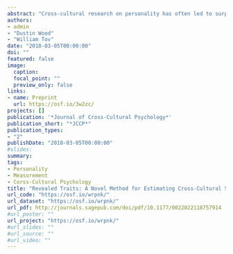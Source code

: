 ```yaml
---
abstract: "Cross-cultural research on personality has often led to surprising and counter-theoretical findings, which have led to concerns over the validity of country-level estimates of personality (e.g., Heine, Buchtel, & Norenzayan, 2008). The present study explores how cross-cultural differences can be indexed via revealed trait estimates, which index the personality traits of individuals or groups indirectly through their likelihood of responding in particular ways to particular situations. In two studies, we measure self-reports of personality, revealed traits, and revealed preferences for different expected effects (e.g., experiencing excitement) of two cultural groups (U.S. and Singaporean participants). We found typical East-West differences in personality using self-report scales, such as lower levels of Conscientiousness- and Extraversion-related characteristics among Singaporean participants relative to U.S. participants. We found evidence of scale use extremity differences in self-report personality scales, but not in revealed trait estimates. Using revealed traits, we found evidence of strikingly high levels of similarity in terms of overall action endorsement, revealed trait estimates, and revealed preferences. However, this was qualified by consistent differences in revealed trait estimates of Extraversion-related characteristics, and less consistent differences in revealed trait estimates of Conscientiousness-related characteristics. We also found consistent differences in preferences for different expected effects; for example, Singaporean participants reported lower likelihood of performing actions expected to result in experiencing stimulation or excitement than U.S. participants.  Results suggest that similarities in action endorsements and revealed traits may be driven by common preferences for social inclusion and benevolence, and differences may be driven by differing preferences for expending effort, experiencing stimulation, and social attention."
authors:
- admin
- "Dustin Wood"
- "William Tov"
date: "2018-03-05T00:00:00"
doi: ""
featured: false
image:
  caption: 
  focal_point: ""
  preview_only: false
links:
- name: Preprint
  url: https://osf.io/3w2zc/
projects: []
publication: '*Journal of Cross-Cultural Psychology*'
publication_short: "*JCCP*"
publication_types:
- "2"
publishDate: "2018-03-05T00:00:00"
#slides: 
summary: 
tags:
- Personality
- Measurement
- Corss-Cultural Psychology
title: "Revealed Traits: A Novel Method for Estimating Cross-Cultural Similarities and Differences in Personality"
url_code: "https://osf.io/wrpnk/"
url_dataset: "https://osf.io/wrpnk/"
url_pdf: http://journals.sagepub.com/doi/pdf/10.1177/0022022118757914
#url_poster: ""
url_project: "https://osf.io/wrpnk/"
#url_slides: ""
#url_source: ""
#url_video: ""
---
```

